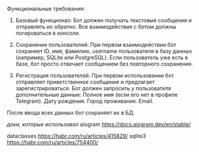 Функциональные требования:

1. Базовый функционал:
Бот должен получать текстовые сообщения и отправлять их обратно.
Все взаимодействия с ботом должны логироваться в консоли.


2. Сохранение пользователей:
При первом взаимодействии бот сохраняет ID, имя, фамилию, username пользователя в базу данных (например, SQLite или PostgreSQL).
Если пользователь уже есть в базе, бот просто отвечает сообщением без повторного сохранения.


3. Регистрация пользователей:
При первом использовании бот отправляет приветственное сообщение и предлагает зарегистрироваться.
Бот должен запросить у пользователя дополнительные данные:
    Полное имя (если его нет в профиле Telegram).
    Дату рождения.
    Город проживания.
    Email.

После ввода всех данных бот сохраняет их в БД.

*доки, которые использовал*
aiogram         https://docs.aiogram.dev/en/stable/ 

dataclasses     https://habr.com/ru/articles/415829/
sqlite3         https://habr.com/ru/articles/754400/